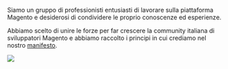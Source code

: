 Siamo un gruppo di professionisti entusiasti di lavorare sulla piattaforma Magento e desiderosi di condividere le proprio conoscenze ed esperienze.

Abbiamo scelto di unire le forze per far crescere la community italiana di sviluppatori Magento e abbiamo raccolto i principi in cui crediamo nel nostro [manifesto](manifesto).

<img src="https://it.gravatar.com/avatar/b658dc5874aaf4f8626a6f2a08819f54?s=160"/>
